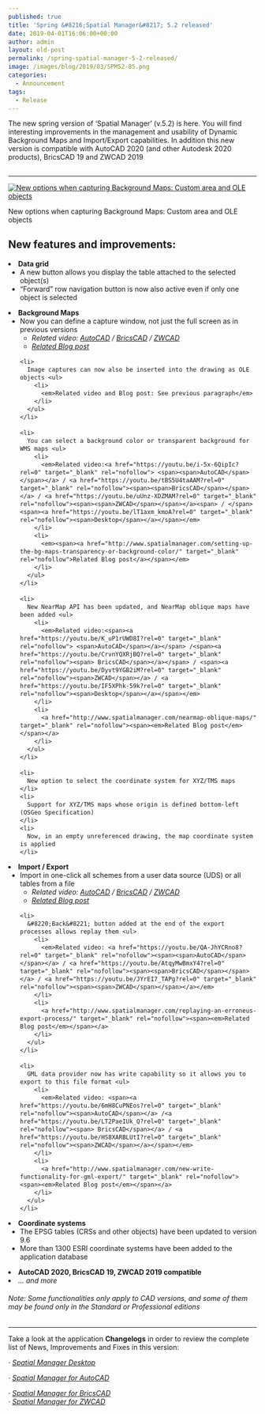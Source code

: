 ```yaml
---
published: true
title: 'Spring &#8216;Spatial Manager&#8217; 5.2 released'
date: 2019-04-01T16:06:00+00:00
author: admin
layout: old-post
permalink: /spring-spatial-manager-5-2-released/
image: /images/blog/2019/03/SPM52-85.png
categories:
  - Announcement
tags:
  - Release
---
```

<p>
  The new spring version of &#8216;Spatial Manager&#8217; (v.5.2) is here. You will find interesting improvements in the management and usability of Dynamic Background Maps and Import/Export capabilities. In addition this new version is compatible with AutoCAD 2020 (and other Autodesk 2020 products), BricsCAD 19 and ZWCAD 2019
</p>

<p>
  <!--more-->
</p>

<h2>
</h2>

* * *

<div>
  <a href="/images/blog/2019/03/NewCaptureWindow.png" target="_blank" rel="nofollow"><img src="/images/blog/2019/03/NewCaptureWindow-1024x606.png" alt="New options when capturing Background Maps: Custom area and OLE objects" width="625" height="370" srcset="/images/blog/2019/03/NewCaptureWindow-1024x606.png 1024w, /images/blog/2019/03/NewCaptureWindow-300x177.png 300w, /images/blog/2019/03/NewCaptureWindow-768x454.png 768w, /images/blog/2019/03/NewCaptureWindow-624x369.png 624w, /images/blog/2019/03/NewCaptureWindow.png 1390w" sizes="(max-width: 625px) 100vw, 625px" /></a>
  
  <p>
    New options when capturing Background Maps: Custom area and OLE objects
  </p>
</div>

<h2>
</h2>

<h2>
  <span>New features and improvements:</span>
</h2>

<li>
  <span><strong>Data grid</strong></span> <ul>
    <li>
      A new button allows you display the table attached to the selected object(s)
    </li>
    <li>
      &#8220;Forward&#8221; row navigation button is now also active even if only one object is selected
    </li>
  </ul>
</li>

<li>
  <strong><span>Background Maps</span></strong> <ul>
    <li>
      Now you can define a capture window, not just the full screen as in previous versions <ul>
        <li>
          <em>Related video: <span><a href="https://youtu.be/ovgiZP9VSFU?rel=0" target="_blank" rel="nofollow"><span>AutoCAD</span></a> / <a href="https://youtu.be/K5iu7LWB_Xk?rel=0" target="_blank" rel="nofollow"><span>BricsCAD</span></a> / <a href="https://youtu.be/tN2SZD_hx0o?rel=0" target="_blank" rel="nofollow"><span>ZWCAD</span></a></span></em>
        </li>
        <li>
          <a href="http://www.spatialmanager.com/custom-areas-and-ole-objects-when-snapshoting/" target="_blank" rel="nofollow"><span><em>Related Blog post</em></span></a>
        </li>
      </ul>
    </li>
    
    <li>
      Image captures can now also be inserted into the drawing as OLE objects <ul>
        <li>
          <em>Related video and Blog post: See previous paragraph</em>
        </li>
      </ul>
    </li>
    
    <li>
      You can select a background color or transparent background for WMS maps <ul>
        <li>
          <em>Related video:<a href="https://youtu.be/i-5x-6QipIc?rel=0" target="_blank" rel="nofollow"> <span><span>AutoCAD</span></span></a> / <a href="https://youtu.be/tBS5U4taAAM?rel=0" target="_blank" rel="nofollow"><span><span>BricsCAD</span></span></a> / <a href="https://youtu.be/uUnz-XDZMAM?rel=0" target="_blank" rel="nofollow"><span><span>ZWCAD</span></span></a><span> / </span><span><a href="https://youtu.be/lT1axm_kmoA?rel=0" target="_blank" rel="nofollow"><span>Desktop</span></a></span></em>
        </li>
        <li>
          <em><span><a href="http://www.spatialmanager.com/setting-up-the-bg-maps-transparency-or-background-color/" target="_blank" rel="nofollow">Related Blog post</a></span></em>
        </li>
      </ul>
    </li>
    
    <li>
      New NearMap API has been updated, and NearMap oblique maps have been added <ul>
        <li>
          <em>Related video:<span><a href="https://youtu.be/K_uP1rUWD8I?rel=0" target="_blank" rel="nofollow"> <span>AutoCAD</span></a></span> /<span><a href="https://youtu.be/CrvnYQXRjBQ?rel=0" target="_blank" rel="nofollow"><span> BricsCAD</span></a></span> / <span><a href="https://youtu.be/Dyvt9YGB2iM?rel=0" target="_blank" rel="nofollow"><span>ZWCAD</span></a> / <a href="https://youtu.be/IF5XPhk-59k?rel=0" target="_blank" rel="nofollow"><span>Desktop</span></a></span></em>
        </li>
        <li>
          <a href="http://www.spatialmanager.com/nearmap-oblique-maps/" target="_blank" rel="nofollow"><span><em>Related Blog post</em></span></a>
        </li>
      </ul>
    </li>
    
    <li>
      New option to select the coordinate system for XYZ/TMS maps
    </li>
    <li>
      Support for XYZ/TMS maps whose origin is defined bottom-left (OSGeo Specification)
    </li>
    <li>
      Now, in an empty unreferenced drawing, the map coordinate system is applied
    </li>
  </ul>
</li>

<li>
  <span><strong>Import / Export</strong></span> <ul>
    <li>
      Import in one-click all schemes from a user data source (UDS) or all tables from a file <ul>
        <li>
          <em>Related video: <a href="https://youtu.be/ELLN_nnYZZE?rel=0" target="_blank" rel="nofollow"><span><span>AutoCAD</span></span></a> / <a href="https://youtu.be/3wcGSjOYRK4?rel=0" target="_blank" rel="nofollow"><span><span>BricsCAD</span></span></a> / <a href="https://youtu.be/L-F0GLc_HBs?rel=0" target="_blank" rel="nofollow"><span><span>ZWCAD</span></span></a></em>
        </li>
        <li>
          <span><em><a href="http://www.spatialmanager.com/now-also-import-all-tables-from-udss-or-files/" target="_blank" rel="nofollow">Related Blog post</a></em></span>
        </li>
      </ul>
    </li>
    
    <li>
      &#8220;Back&#8221; button added at the end of the export processes allows replay them <ul>
        <li>
          <em>Related video: <a href="https://youtu.be/QA-JhYCRno8?rel=0" target="_blank" rel="nofollow"><span><span>AutoCAD</span></span></a> / <a href="https://youtu.be/AtqyMwBmxY4?rel=0" target="_blank" rel="nofollow"><span><span>BricsCAD</span></span></a> / <a href="https://youtu.be/JYrEI7_TAPg?rel=0" target="_blank" rel="nofollow"><span><span>ZWCAD</span></span></a></em>
        </li>
        <li>
          <a href="http://www.spatialmanager.com/replaying-an-erroneus-export-process/" target="_blank" rel="nofollow"><span><em>Related Blog post</em></span></a>
        </li>
      </ul>
    </li>
    
    <li>
      GML data provider now has write capability so it allows you to export to this file format <ul>
        <li>
          <em>Related video: <span><a href="https://youtu.be/6mH8CuPNEos?rel=0" target="_blank" rel="nofollow"><span>AutoCAD</span></a> /<a href="https://youtu.be/LT2PaeIUk_Q?rel=0" target="_blank" rel="nofollow"><span> BricsCAD</span></a> / <a href="https://youtu.be/HS8XARBLUtI?rel=0" target="_blank" rel="nofollow"><span>ZWCAD</span></a></span></em>
        </li>
        <li>
          <a href="http://www.spatialmanager.com/new-write-functionality-for-gml-export/" target="_blank" rel="nofollow"><span><em>Related Blog post</em></span></a>
        </li>
      </ul>
    </li>
  </ul>
</li>

<li>
  <span><strong>Coordinate systems</strong></span> <ul>
    <li>
      The EPSG tables (CRSs and other objects) have been updated to version 9.6
    </li>
    <li>
      More than 1300 ESRI coordinate systems have been added to the application database
    </li>
  </ul>
</li>

<li>
  <strong><span>AutoCAD 2020, BricsCAD 19, ZWCAD 2019 compatible</span></strong>
</li>
<li>
  <em>&#8230; and more</em>
</li>

###### _Note: Some functionalities only apply to CAD versions, and some of them may be found only in the Standard or Professional editions_

<h2>
</h2>

* * *

Take a look at the application **Changelogs** in order to review the complete list of News, Improvements and Fixes in this version:

_· <a href="http://wiki.spatialmanager.com/index.php/Spatial_Manager_Desktop%E2%84%A2_Changelog" target="_blank" rel="nofollow">Spatial Manager Desktop</a>_
  
 _· <a href="http://wiki.spatialmanager.com/index.php/Spatial_Manager%E2%84%A2_for_AutoCAD_Changelog" target="_blank" rel="nofollow">Spatial Manager for AutoCAD</a>_
  
 _· <a href="http://wiki.spatialmanager.com/index.php/Spatial_Manager%E2%84%A2_for_BricsCAD_Changelog" target="_blank" rel="nofollow">Spatial Manager for BricsCAD<br /> </a>· <a href="http://wiki.spatialmanager.com/index.php/Spatial_Manager%E2%84%A2_for_ZWCAD_Changelog" target="_blank" rel="nofollow">Spatial Manager for ZWCAD</a>_